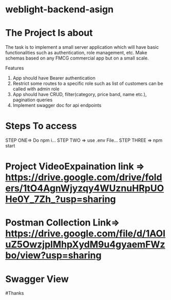 # weblight-backend-asign

# The Project Is about

The task is to implement a small server application which will have basic functionalities such as authentication, role management, etc. Make schemas based on any FMCG commercial app but on a small scale.

Features
1. App should have Bearer authentication
2. Restrict some routes to a specific role such as list of customers can be called with admin role
3. App should have CRUD, filter(category, price band, name etc.), pagination queries
4. Implement swagger doc for api endpoints

# Steps To access
 STEP ONE=> Do npm i...
 STEP TWO => use .env File...
 STEP THREE => npm start
 
 # Project VideoExpaination link => https://drive.google.com/drive/folders/1tO4AgnWjyzqy4WUznuHRpUOHe0Y_7Zh_?usp=sharing
 
 # Postman Collection Link=> https://drive.google.com/file/d/1AOIuZ5OwzjplMhpXydM9u4gyaemFWzbo/view?usp=sharing
 
 # Swagger View
 
 
 
 
 #Thanks
